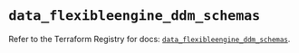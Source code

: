 # `data_flexibleengine_ddm_schemas`

Refer to the Terraform Registry for docs: [`data_flexibleengine_ddm_schemas`](https://registry.terraform.io/providers/flexibleenginecloud/flexibleengine/1.46.0/docs/data-sources/ddm_schemas).
